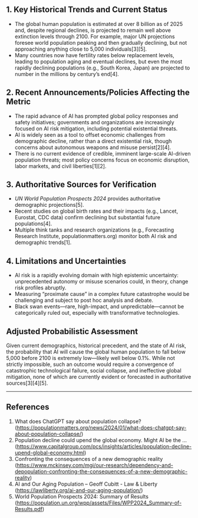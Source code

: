 ## 1. Key Historical Trends and Current Status

- The global human population is estimated at over 8 billion as of 2025 and, despite regional declines, is projected to remain well above extinction levels through 2100. For example, major UN projections foresee world population peaking and then gradually declining, but not approaching anything close to 5,000 individuals[3][5].
- Many countries now have fertility rates below replacement levels, leading to population aging and eventual declines, but even the most rapidly declining populations (e.g., South Korea, Japan) are projected to number in the millions by century’s end[4].

## 2. Recent Announcements/Policies Affecting the Metric

- The rapid advance of AI has prompted global policy responses and safety initiatives; governments and organizations are increasingly focused on AI risk mitigation, including potential existential threats.
- AI is widely seen as a tool to offset economic challenges from demographic decline, rather than a direct existential risk, though concerns about autonomous weapons and misuse persist[2][4].
- There is no current evidence of credible, imminent large-scale AI-driven population threats; most policy concerns focus on economic disruption, labor markets, and civil liberties[1][2].

## 3. Authoritative Sources for Verification

- *UN World Population Prospects 2024* provides authoritative demographic projections[5].
- Recent studies on global birth rates and their impacts (e.g., Lancet, Eurostat, CDC data) confirm declining but substantial future populations[4].
- Multiple think tanks and research organizations (e.g., Forecasting Research Institute, populationmatters.org) monitor both AI risk and demographic trends[1].

## 4. Limitations and Uncertainties

- AI risk is a rapidly evolving domain with high epistemic uncertainty: unprecedented autonomy or misuse scenarios could, in theory, change risk profiles abruptly.
- Measuring “proximate cause” in a complex future catastrophe would be challenging and subject to post hoc analysis and debate.
- Black swan events—rare, high-impact, and unpredictable—cannot be categorically ruled out, especially with transformative technologies.

## Adjusted Probabilistic Assessment

Given current demographics, historical precedent, and the state of AI risk, the probability that AI will cause the global human population to fall below 5,000 before 2100 is extremely low—likely well below 0.1%. While not strictly impossible, such an outcome would require a convergence of catastrophic technological failure, social collapse, and ineffective global mitigation, none of which are currently evident or forecasted in authoritative sources[3][4][5].

---

## References

1. What does ChatGPT say about population collapse? (https://populationmatters.org/news/2024/01/what-does-chatgpt-say-about-population-collapse/)
2. Population decline could upend the global economy. Might AI be the ... (https://www.capitalgroup.com/pcs/insights/articles/population-decline-upend-global-economy.html)
3. Confronting the consequences of a new demographic reality (https://www.mckinsey.com/mgi/our-research/dependency-and-depopulation-confronting-the-consequences-of-a-new-demographic-reality)
4. AI and Our Aging Population – Geoff Cubitt - Law & Liberty (https://lawliberty.org/ai-and-our-aging-population/)
5. World Population Prospects 2024: Summary of Results (https://population.un.org/wpp/assets/Files/WPP2024_Summary-of-Results.pdf)